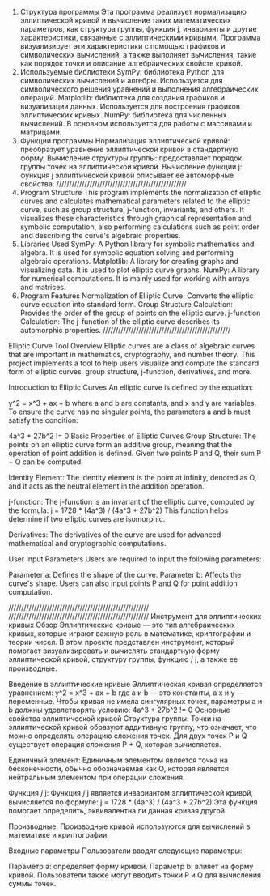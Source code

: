 1. Структура программы
Эта программа реализует нормализацию эллиптической кривой и вычисление таких математических параметров, как структура группы, функция j, инварианты и другие характеристики, связанные с эллиптическими кривыми.
Программа визуализирует эти характеристики с помощью графиков и символических вычислений, а также выполняет вычисления, такие как порядок точки и описание алгебраических свойств кривой.
2. Используемые библиотеки
SymPy: библиотека Python для символических вычислений и алгебры. Используется для символического решения уравнений и выполнения алгебраических операций.
Matplotlib: библиотека для создания графиков и визуализации данных. Используется для построения графиков эллиптических кривых.
NumPy: библиотека для численных вычислений. В основном используется для работы с массивами и матрицами.
3. Функции программы
Нормализация эллиптической кривой: преобразует уравнение эллиптической кривой в стандартную форму.
Вычисление структуры группы: предоставляет порядок группы точек на эллиптической кривой.
Вычисление функции j: функция j эллиптической кривой описывает её автоморфные свойства.
///////////////////////////////////////////////////
1. Program Structure
This program implements the normalization of elliptic curves and calculates mathematical parameters related to the elliptic curve, such as group structure, j-function, invariants, and others.
It visualizes these characteristics through graphical representation and symbolic computation, also performing calculations such as point order and describing the curve's algebraic properties.
2. Libraries Used
SymPy: A Python library for symbolic mathematics and algebra. It is used for symbolic equation solving and performing algebraic operations.
Matplotlib: A library for creating graphs and visualizing data. It is used to plot elliptic curve graphs.
NumPy: A library for numerical computations. It is mainly used for working with arrays and matrices.
3. Program Features
Normalization of Elliptic Curve: Converts the elliptic curve equation into standard form.
Group Structure Calculation: Provides the order of the group of points on the elliptic curve.
j-function Calculation: The j-function of the elliptic curve describes its automorphic properties.
//////////////////////////////////////////////////

Elliptic Curve Tool
Overview
Elliptic curves are a class of algebraic curves that are important in mathematics, cryptography, and number theory. This project implements a tool to help users visualize and compute the standard form of elliptic curves, group structure, j-function, derivatives, and more.

Introduction to Elliptic Curves
An elliptic curve is defined by the equation:

y^2 = x^3 + ax + b
where a and b are constants, and x and y are variables. To ensure the curve has no singular points, the parameters a and b must satisfy the condition:

4a^3 + 27b^2 != 0
Basic Properties of Elliptic Curves
Group Structure: The points on an elliptic curve form an additive group, meaning that the operation of point addition is defined. Given two points P and Q, their sum P + Q can be computed.

Identity Element: The identity element is the point at infinity, denoted as O, and it acts as the neutral element in the addition operation.

j-function: The j-function is an invariant of the elliptic curve, computed by the formula:
j = 1728 * (4a^3) / (4a^3 + 27b^2)
This function helps determine if two elliptic curves are isomorphic.

Derivatives: The derivatives of the curve are used for advanced mathematical and cryptographic computations.

User Input Parameters
Users are required to input the following parameters:

Parameter a: Defines the shape of the curve.
Parameter b: Affects the curve's shape.
Users can also input points P and Q for point addition computation.

///////////////////////////////////////////////////////
///////////////////////////////////////////////////////
Инструмент для эллиптических кривых
Обзор
Эллиптические кривые — это тип алгебраических кривых, которые играют важную роль в математике, криптографии и теории чисел. В этом проекте представлен инструмент, который помогает визуализировать и вычислять стандартную форму эллиптической кривой, структуру группы, функцию 
𝑗
j, а также ее производные.

Введение в эллиптические кривые
Эллиптическая кривая определяется уравнением:
y^2 = x^3 + ax + b
где a и b — это константы, а x и y — переменные. Чтобы кривая не имела сингулярных точек, параметры a и b должны удовлетворять условию:
4a^3 + 27b^2 != 0
Основные свойства эллиптической кривой
Структура группы: Точки на эллиптической кривой образуют аддитивную группу, что означает, что можно определять операцию сложения точек. Для двух точек P и Q существует операция сложения P + Q, которая вычисляется.

Единичный элемент: Единичным элементом является точка на бесконечности, обычно обозначаемая как O, которая является нейтральным элементом при операции сложения.

Функция 𝑗
j: Функция 𝑗
j является инвариантом эллиптической кривой, вычисляется по формуле:
j = 1728 * (4a^3) / (4a^3 + 27b^2)
Эта функция помогает определить, эквивалентна ли данная кривая другой.

Производные: Производные кривой используются для вычислений в математике и криптографии.

Входные параметры
Пользователи вводят следующие параметры:

Параметр a: определяет форму кривой.
Параметр b: влияет на форму кривой.
Пользователи также могут вводить точки P и Q для вычисления суммы точек.

